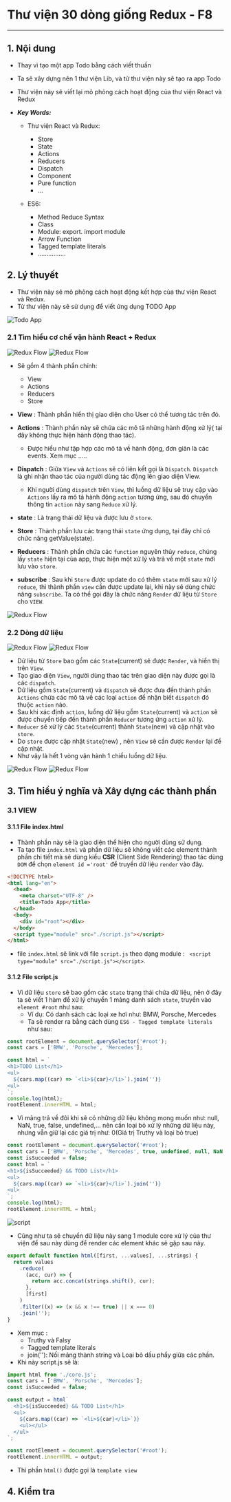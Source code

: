 # Thư viện 30 dòng giống Redux - F8

---

## 1. Nội dung

- Thay vì tạo một app Todo bằng cách viết thuần
- Ta sẽ xây dựng nên 1 thư viện Lib, và từ thư viện này sẽ tạo ra app Todo
- Thư viện này sẽ viết lại mô phỏng cách hoạt động của thư viện React và Redux
- _**Key Words:**_

  - Thư viện React và Redux:

    - Store
    - State
    - Actions
    - Reducers
    - Dispatch
    - Component
    - Pure function
    - ...

  - ES6:
    - Method Reduce Syntax
    - Class
    - Module: export. import module
    - Arrow Function
    - Tagged template literals
    - ................

## 2. Lý thuyết

- Thư viện này sẽ mô phỏng cách hoạt động kết hợp của thư viện React và Redux.
- Từ thư viện này sẽ sử dụng để viết ứng dụng TODO App

![Todo App](./images/todo-app.png 'Todo App')

### 2.1 Tìm hiểu cơ chế vận hành React + Redux

![Redux Flow](./images/redux_flow-01.png 'Redux Flow')
![Redux Flow](./images/redux_flow-00.png 'Redux Flow')

- Sẽ gồm 4 thành phần chính:

  - View
  - Actions
  - Reducers
  - Store

- **View** : Thành phần hiển thị giao diện cho User có thể tương tác trên đó.
- **Actions** : Thành phần này sẽ chứa các mô tả những hành động xử lý( tại đây không thực hiện hành động thao tác).
  - Được hiểu như tập hợp các mô tả về hành động, đơn giản là các events. Xem mục .....
- **Dispatch** : Giữa `View` và `Actions` sẽ có liên kết gọi là `Dispatch`. `Dispatch` là ghi nhận thao tác của người dùng tác động lên giao diện View.
  - Khi người dùng `dispatch` trên `View`, thì luồng dữ liệu sẽ truy cập vào `Actions` lấy ra mô tả hành động `action` tương ứng, sau đó chuyển thông tin `action` này sang `Reduce` xử lý.
- **state** : Là trạng thái dữ liệu và được lưu ở `store`.
- **Store** : Thành phần lưu các trạng thái `state` ứng dụng, tại đây chỉ có chức năng getValue(state).
- **Reducers** : Thành phần chứa các `function` nguyên thủy `reduce`, chúng lấy `state` hiện tại của app, thực hiện một xử lý và trả về một `state` mới lưu vào `store`.
- **subscribe** : Sau khi `Store` được update do có thêm `state` mới sau xử lý `reduce`, thì thành phần `view` cần được update lại, khi này sẽ dùng chức năng `subscribe`. Ta có thể gọi đây là chức năng `Render` dữ liệu từ `Store` cho `VIEW`.

![Redux Flow](./images/redux_flow-04.png 'Redux Flow')

### 2.2 Dòng dữ liệu

![Redux Flow](./images/redux_flow-02.png 'Redux Flow')
![Redux Flow](./images/redux_flow-03.png 'Redux Flow')

- Dữ liệu từ `Store` bao gồm các `State`(current) sẽ được `Render`, và hiển thị trên `View`.
- Tạo giao diện `View`, người dùng thao tác trên giao diện này được gọi là các `dispatch`.
- Dữ liệu gồm `State`(current) và `dispatch` sẽ được đưa đến thành phần `Actions` chứa các mô tả về các loại `action` để nhận biết `dispatch` đó thuộc `action` nào.
- Sau khi xác định `action`, luồng dữ liệu gồm `State`(current) và `action` sẽ được chuyển tiếp đến thành phần `Reducer` tương ứng `action` xử lý.
- `Reducer` sẽ xử lý các `State`(current) thành `State`(new) và cập nhật vào `store`.
- Do `store` được cập nhật `State`(new) , nên `View` sẽ cần được `Render` lại để cập nhật.
- Như vậy là hết 1 vòng vận hành 1 chiều luồng dữ liệu.

![Redux Flow](./images/redux-workflow1.gif 'Redux Flow')
![Redux Flow](./images/redux-workflow2.gif 'Redux Flow')

## 3. Tìm hiểu ý nghĩa và Xây dựng các thành phần

### 3.1 VIEW

#### 3.1.1 File index.html

- Thành phần này sẽ là giao diện thể hiện cho người dùng sử dụng.
- Ta tạo file `index.html` và phần dữ liệu sẽ không viết các element thành phần chi tiết mà sẽ dùng kiểu **CSR** (Client Side Rendering) thao tác dùng `DOM` để chọn `element id ='root'` để truyền dữ liệu `render` vào đây.

```html
<!DOCTYPE html>
<html lang="en">
  <head>
    <meta charset="UTF-8" />
    <title>Todo App</title>
  </head>
  <body>
    <div id="root"></div>
  </body>
  <script type="module" src="./script.js"></script>
</html>
```

- file `index.html` sẽ link với file `script.js` theo dạng module : ` <script type="module" src="./script.js"></script>`.

#### 3.1.2 File script.js

- Vì dữ liệu `store` sẽ bao gồm các `state` trạng thái chứa dữ liệu, nên ở đây ta sẽ viết 1 hàm để xử lý chuyển 1 mảng danh sách `state`, truyền vào `element #root` như sau:
  - Ví dụ: Có danh sách các loại xe hơi như: BMW, Porsche, Mercedes
  - Ta sẽ render ra bằng cách dùng `ES6 - Tagged template literals` như sau:

```js
const rootElement = document.querySelector('#root');
const cars = ['BMW', 'Porsche', 'Mercedes'];

const html = `
<h1>TODO List</h1>
<ul>
  ${cars.map((car) => `<li>${car}</li>`).join('')}
<ul>
`;
console.log(html);
rootElement.innerHTML = html;
```

- Vì mảng trả về đôi khi sẽ có những dữ liệu không mong muốn như: null, NaN, true, false, undefined,... nên cần loại bỏ xử lý những dữ liệu này, nhưng vẫn giữ lại các giá trị như: 0(Giá trị Truthy và loại bỏ true)

```js
const rootElement = document.querySelector('#root');
const cars = ['BMW', 'Porsche', 'Mercedes', true, undefined, null, NaN, false];
const isSucceeded = false;
const html = `
<h1>${isSucceeded} && TODO List</h1>
<ul>
  ${cars.map((car) => `<li>${car}</li>`).join('')}
<ul>
`;
console.log(html);
rootElement.innerHTML = html;
```

![script](./images/001.png 'script')

- Cũng như ta sẽ chuyển dữ liệu này sang 1 module core xử lý của thư viện để sau này dùng để render các element khác sẽ gặp sau này.

```js
export default function html([first, ...values], ...strings) {
  return values
    .reduce(
      (acc, cur) => {
        return acc.concat(strings.shift(), cur);
      },
      [first]
    )
    .filter((x) => (x && x !== true) || x === 0)
    .join('');
}
```

- Xem mục :
  - Truthy và Falsy
  - Tagged template literals
  - join(''): Nối mảng thành string và Loại bỏ dấu phẩy giữa các phần.
- Khi này script.js sẽ là:

```js
import html from './core.js';
const cars = ['BMW', 'Porsche', 'Mercedes'];
const isSucceeded = false;

const output = html`
  <h1>${isSucceeded} && TODO List</h1>
  <ul>
    ${cars.map((car) => `<li>${car}</li>`)}
    <ul></ul>
  </ul>
`;

const rootElement = document.querySelector('#root');
rootElement.innerHTML = output;
```

- Thì phần `html()` được gọi là `template view `

## 4. Kiểm tra
